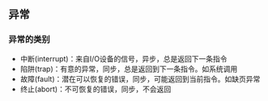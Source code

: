 ## 异常

### 异常的类别
* 中断(interrupt)：来自I/O设备的信号，异步，总是返回下一条指令
* 陷阱(trap)：有意的异常，同步，总是返回到下一条指令。如系统调用
* 故障(fault)：潜在可以恢复的错误，同步，可能返回到当前指令。如缺页异常
* 终止(abort)：不可恢复的错误，同步，不会返回